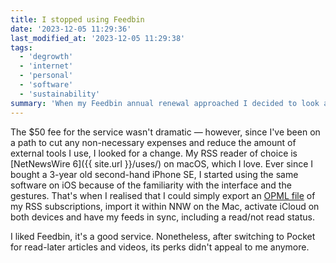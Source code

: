 ```yaml
---
title: I stopped using Feedbin
date: '2023-12-05 11:29:36'
last_modified_at: '2023-12-05 11:29:38'
tags:
  - 'degrowth'
  - 'internet'
  - 'personal'
  - 'software'
  - 'sustainability'
summary: 'When my Feedbin annual renewal approached I decided to look at it objectively, and check if a cheaper alternative existed. Turns out I had it already.'
---
```

The $50 fee for the service wasn't dramatic — however, since I've been on a path to cut any non-necessary expenses and reduce the amount of external tools I use, I looked for a change. My RSS reader of choice is [NetNewsWire 6]({{ site.url }}/uses/) on macOS, which I love. Ever since I bought a 3-year old second-hand iPhone SE, I started using the same software on iOS because of the familiarity with the interface and the gestures. That's when I realised that I could simply export an [OPML file](https://en.wikipedia.org/wiki/OPML) of my RSS subscriptions, import it within NNW on the Mac, activate iCloud on both devices and have my feeds in sync, including a read/not read status.

I liked Feedbin, it's a good service. Nonetheless, after switching to Pocket for read-later articles and videos, its perks didn't appeal to me anymore.
